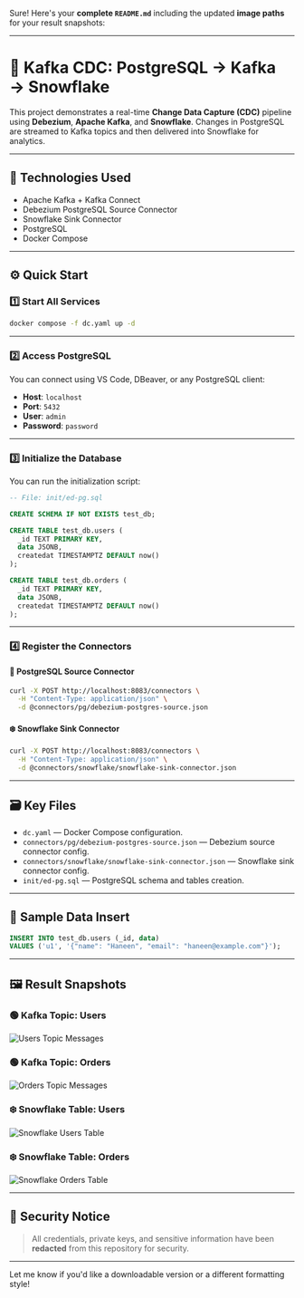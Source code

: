 Sure! Here's your **complete `README.md`** including the updated **image paths** for your result snapshots:

---

# 📡 Kafka CDC: PostgreSQL → Kafka → Snowflake

This project demonstrates a real-time **Change Data Capture (CDC)** pipeline using **Debezium**, **Apache Kafka**, and **Snowflake**. Changes in PostgreSQL are streamed to Kafka topics and then delivered into Snowflake for analytics.

---

## 🚀 Technologies Used

* Apache Kafka + Kafka Connect
* Debezium PostgreSQL Source Connector
* Snowflake Sink Connector
* PostgreSQL
* Docker Compose

---

## ⚙️ Quick Start

### 1️⃣ Start All Services

```bash
docker compose -f dc.yaml up -d
```

---

### 2️⃣ Access PostgreSQL

You can connect using VS Code, DBeaver, or any PostgreSQL client:

* **Host**: `localhost`
* **Port**: `5432`
* **User**: `admin`
* **Password**: `password`

---

### 3️⃣ Initialize the Database

You can run the initialization script:

```sql
-- File: init/ed-pg.sql

CREATE SCHEMA IF NOT EXISTS test_db;

CREATE TABLE test_db.users (
  _id TEXT PRIMARY KEY,
  data JSONB,
  createdat TIMESTAMPTZ DEFAULT now()
);

CREATE TABLE test_db.orders (
  _id TEXT PRIMARY KEY,
  data JSONB,
  createdat TIMESTAMPTZ DEFAULT now()
);
```

---

### 4️⃣ Register the Connectors

#### 🔌 PostgreSQL Source Connector

```bash
curl -X POST http://localhost:8083/connectors \
  -H "Content-Type: application/json" \
  -d @connectors/pg/debezium-postgres-source.json
```

#### ❄️ Snowflake Sink Connector

```bash
curl -X POST http://localhost:8083/connectors \
  -H "Content-Type: application/json" \
  -d @connectors/snowflake/snowflake-sink-connector.json
```

---

## 🗃️ Key Files

* `dc.yaml` — Docker Compose configuration.
* `connectors/pg/debezium-postgres-source.json` — Debezium source connector config.
* `connectors/snowflake/snowflake-sink-connector.json` — Snowflake sink connector config.
* `init/ed-pg.sql` — PostgreSQL schema and tables creation.

---

## 📝 Sample Data Insert

```sql
INSERT INTO test_db.users (_id, data)
VALUES ('u1', '{"name": "Haneen", "email": "haneen@example.com"}');
```

---

## 🖼️ Result Snapshots

### 🟢 Kafka Topic: Users

![Users Topic Messages](./ResultSnapshots/users-topic-messages.png)

### 🟢 Kafka Topic: Orders

![Orders Topic Messages](./ResultSnapshots/orders-topic-messages.png)

### ❄️ Snowflake Table: Users

![Snowflake Users Table](./ResultSnapshots/snowflake-users-table.png)

### ❄️ Snowflake Table: Orders

![Snowflake Orders Table](./ResultSnapshots/snowflake-orders-table.png)

---

## 🔐 Security Notice

> All credentials, private keys, and sensitive information have been **redacted** from this repository for security.

---

Let me know if you'd like a downloadable version or a different formatting style!
